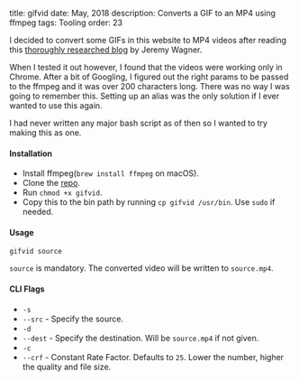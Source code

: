 title: gifvid
date: May, 2018
description: Converts a GIF to an MP4 using ffmpeg
tags: Tooling
order: 23

I decided to convert some GIFs in this website to MP4 videos after reading this [thoroughly researched blog](https://developers.google.com/web/fundamentals/performance/optimizing-content-efficiency/replace-animated-gifs-with-video/) by Jeremy Wagner.

When I tested it out however, I found that the videos were working only in Chrome. After a bit of Googling, I figured out the right params to be passed to the ffmpeg and it was over 200 characters long. There was no way I was going to remember this. Setting up an alias was the only solution if I ever wanted to use this again.

I had never written any major bash script as of then so I wanted to try making this as one.

#### **Installation**

* Install ffmpeg(`brew install ffmpeg` on macOS).
* Clone the [repo](https://github.com/astronomersiva/gifvid).
* Run `chmod +x gifvid`.
* Copy this to the bin path by running `cp gifvid /usr/bin`. Use `sudo` if needed.

#### **Usage**

`gifvid source`

`source` is mandatory. The converted video will be written to `source.mp4`.

#### **CLI Flags**

* `-s`
* `--src` - Specify the source.
* `-d`
* `--dest` - Specify the destination. Will be `source.mp4` if not given.
* `-c`
* `--crf` - Constant Rate Factor. Defaults to `25`. Lower the number, higher the quality and file size.
